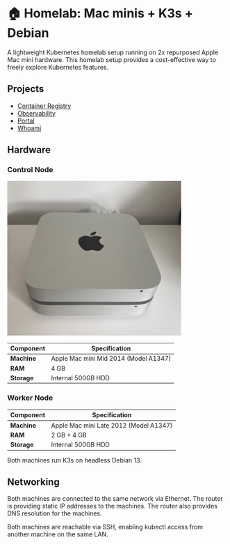 # 🏠 Homelab: Mac minis + K3s + Debian

A lightweight Kubernetes homelab setup running on 2x repurposed Apple Mac mini hardware.
This homelab setup provides a cost-effective way to freely explore Kubernetes features.

## Projects

- [Container Registry](projects/container-registry/README.md)
- [Observability](projects/observability/README.md)
- [Portal](projects/portal/README.md)
- [Whoami](projects/whoami/README.md)

## Hardware

### Control Node

[<img src="./images/macminis.jpg" width="400" />](./images/macminis.jpg)

| Component | Specification |
|-----------|---------------|
| **Machine** | Apple Mac mini Mid 2014 (Model A1347) |
| **RAM** | 4 GB |
| **Storage** | Internal 500GB HDD |

### Worker Node

| Component | Specification |
|-----------|---------------|
| **Machine** | Apple Mac mini Late 2012 (Model A1347) |
| **RAM** | 2 GB + 4 GB |
| **Storage** | Internal 500GB HDD |

Both machines run K3s on headless Debian 13.

## Networking

Both machines are connected to the same network via Ethernet.
The router is providing static IP addresses to the machines.
The router also provides DNS resolution for the machines.

Both machines are reachable via SSH, enabling kubectl access from another machine on the same LAN.
